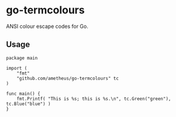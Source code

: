 go-termcolours
==============

ANSI colour escape codes for Go.

Usage
-----

```golang
package main

import (
	"fmt"
	"github.com/ametheus/go-termcolours" tc
)

func main() {
	fmt.Printf( "This is %s; this is %s.\n", tc.Green("green"), tc.Blue("blue") )
}
```
